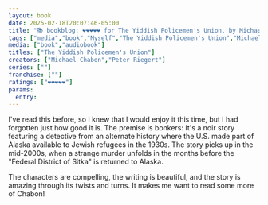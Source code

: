 ```yaml
---
layout: book
date: 2025-02-18T20:07:46-05:00
title: "📚 bookblog: ❤️❤️❤️❤️❤️ for The Yiddish Policemen's Union, by Michael Chabon,Peter Riegert"
tags: ["media","book","Myself","The Yiddish Policemen's Union","Michael Chabon","Peter Riegert","alternate history"]
media: ["book","audiobook"]
titles: ["The Yiddish Policemen's Union"]
creators: ["Michael Chabon","Peter Riegert"]
series: [""]
franchise: [""]
ratings: ["❤️❤️❤️❤️❤️"]
params:
  entry: 
---
```


I've read this before, so I knew that I would enjoy it this time, but I had forgotten just how good it is. The premise is bonkers: It's a noir story featuring a detective from an alternate history where the U.S. made part of Alaska available to Jewish refugees in the 1930s. The story picks up in the mid-2000s, when a strange murder unfolds in the months before the "Federal District of Sitka" is returned to Alaska.

The characters are compelling, the writing is beautiful, and the story is amazing through its twists and turns. It makes me want to read some more of Chabon!